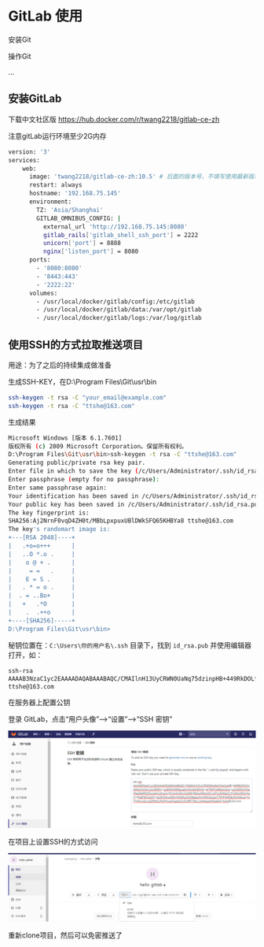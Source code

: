 # GitLab 使用

安装Git

操作Git

…

## 安装GitLab

下载中文社区版 https://hub.docker.com/r/twang2218/gitlab-ce-zh

注意gitLab运行环境至少2G内存

```sh
version: '3'
services:
    web:
      image: 'twang2218/gitlab-ce-zh:10.5' # 后面的版本号，不填写使用最新版本
      restart: always
      hostname: '192.168.75.145'
      environment:
        TZ: 'Asia/Shanghai'
        GITLAB_OMNIBUS_CONFIG: |
          external_url 'http://192.168.75.145:8080'
          gitlab_rails['gitlab_shell_ssh_port'] = 2222
          unicorn['port'] = 8888
          nginx['listen_port'] = 8080
      ports:
        - '8080:8080'
        - '8443:443'
        - '2222:22'
      volumes:
        - /usr/local/docker/gitlab/config:/etc/gitlab
        - /usr/local/docker/gitlab/data:/var/opt/gitlab
        - /usr/local/docker/gitlab/logs:/var/log/gitlab
```



## 使用SSH的方式拉取推送项目

用途：为了之后的持续集成做准备

生成SSH-KEY，在D:\Program Files\Git\usr\bin

```sh
ssh-keygen -t rsa -C "your_email@example.com"
ssh-keygen -t rsa -C "ttshe@163.com"
```

生成结果

```sh
Microsoft Windows [版本 6.1.7601]
版权所有 (c) 2009 Microsoft Corporation。保留所有权利。
D:\Program Files\Git\usr\bin>ssh-keygen -t rsa -C "ttshe@163.com"
Generating public/private rsa key pair.
Enter file in which to save the key (/c/Users/Administrator/.ssh/id_rsa):
Enter passphrase (empty for no passphrase):
Enter same passphrase again:
Your identification has been saved in /c/Users/Administrator/.ssh/id_rsa.
Your public key has been saved in /c/Users/Administrator/.ssh/id_rsa.pub.
The key fingerprint is:
SHA256:Aj2NrnF0vqD4ZH0t/MBbLpxpuxUBlDWkSFQ65KHBYa8 ttshe@163.com
The key's randomart image is:
+---[RSA 2048]----+
|   .+o=o+++      |
|   ..O *.o .     |
|    o @ + .      |
|     = =   .     |
|    E = S .      |
|   . * = o .     |
|  . = ..Bo+      |
|   +   .*O       |
|    .  .++o      |
+----[SHA256]-----+
D:\Program Files\Git\usr\bin>
```

秘钥位置在：`C:\Users\你的用户名\.ssh` 目录下，找到 `id_rsa.pub` 并使用编辑器打开，如：

```text
ssh-rsa AAAAB3NzaC1yc2EAAAADAQABAAABAQC/CMAIlnH13UyCRWN0UaNq75dzinpHB+449RkDOLfnsoIWqC6z3Vn1xUnIR4Xri+yjcBrRhVN09goq9vnlGwtkVMHHe+eFTt6PVx84EewGoq+usSxW6GsY62pVNpkfelMOSDyne4xCziFuzm/OVvAvEcWcLZwMN/Pj6lsxHRs5ctkTLcj97yxXSMpO13TxSN229DsYAor7+PlqtPdD3xpFG+ak39UXQvq3RmrVhKIAyzl1N38sjpa3m3VKkrEpcqnTJTPxPnMD8zJPpH6kusji/miTTr0rKLy6ccuQZRGfJLZNoPmuaCfugkQ21xSU9RT76kLLvlsAblqwbXGaeEd3 ttshe@163.com
```

在服务器上配置公钥

登录 GitLab，点击“用户头像”-->“设置”-->“SSH 密钥”

![9](resource/img/docker/9.png)

在项目上设置SSH的方式访问

![10](resource/img/docker/10.png)

重新clone项目，然后可以免密推送了

